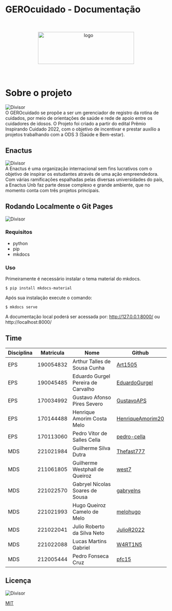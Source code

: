 # GEROcuidado - Documentação
<br/>
<br/>

<div align="center">
<img src="https://github.com/fga-eps-mds/2023-2-GEROcuidado-Doc/assets/51385738/4b84750a-b35a-4325-8945-65d345af2441" alt="logo" width="300" height="100" > </div>
<br/>
<br/>

# Sobre o projeto
<img src="https://github.com/fga-eps-mds/2023-2-GEROcuidado-Doc/assets/51385738/1f6a7d6f-e8e1-42aa-b70e-819359a6114e" title="Divisor" style="max-height:60px; width:auto; display:block;">
O GEROcuidado se propõe a ser um
gerenciador de registro da rotina de
cuidados, por meio de orientações de
saúde e rede de apoio entre os cuidadores
de idosos. O Projeto foi criado
a partir do edital Prêmio Inspirando
Cuidado 2022, com o objetivo de
incentivar e prestar auxílio a projetos
trabalhando com a ODS 3 (Saúde e
Bem-estar).

## Enactus
<img src="https://github.com/fga-eps-mds/2023-2-GEROcuidado-Doc/assets/51385738/1f6a7d6f-e8e1-42aa-b70e-819359a6114e" title="Divisor" style="max-height:60px; width:auto; display:block;">
A Enactus é uma organização
internacional sem fins lucrativos com o
objetivo de inspirar os estudantes através
de uma ação empreendedora. Com várias
ramificações espalhadas pelas diversas
universidades do país, a Enactus Unb faz
parte desse complexo e grande ambiente,
que no momento conta com três projetos
principais.


## Rodando Localmente o Git Pages
<img src="https://github.com/fga-eps-mds/2023-2-GEROcuidado-Doc/assets/51385738/1f6a7d6f-e8e1-42aa-b70e-819359a6114e" title="Divisor" style="max-height:60px; width:auto; display:block;">

### Requisitos
- python
- pip
- mkdocs

### Uso
Primeiramente é necessário instalar o tema material do mkdocs.
```terminal
$ pip install mkdocs-material
```
Após sua instalação execute o comando:
```terminal
$ mkdocs serve
```
A documentação local poderá ser acessada por: http://127.0.0.1:8000/ ou http://localhost:8000/

## Time

| Disciplina | Matricula | Nome | Github |
|------------|-----------|------|--------|
|EPS|190054832|Arthur Talles de Sousa Cunha|[Art1505](https://github.com/Art1505)|
|EPS|190045485|Eduardo Gurgel Pereira de Carvalho|[EduardoGurgel](https://github.com/EduardoGurgel)|
|EPS|170034992|Gustavo Afonso Pires Severo|[GustavoAPS](https://github.com/GustavoAPS)|
|EPS|170144488|Henrique Amorim Costa Melo|[HenriqueAmorim20](https://github.com/HenriqueAmorim20)|
|EPS|170113060|Pedro Vítor de Salles Cella|[pedro-cella](https://github.com/pedro-cella)|
|MDS|221021984|Guilherme Silva Dutra|[Thefast777](https://github.com/Thefast777)|
|MDS|211061805|Guilherme Westphall de Queiroz|[west7](https://github.com/west7)|
|MDS|221022570|Gabryel Nícolas Soares de Sousa|[gabryelns](https://github.com/gabryelns)|
|MDS|221021993|Hugo Queiroz Camelo de Melo|[melohugo](https://github.com/melohugo)|
|MDS|221022041|Julio Roberto da Silva Neto|[JulioR2022](https://github.com/JulioR2022)|
|MDS|221022088|Lucas Martins Gabriel|[W4RT1N5](https://github.com/W4RT1N5)|
|MDS|212005444|Pedro Fonseca Cruz|[pfc15](https://github.com/pfc15)|

## Licença
<img src="https://github.com/fga-eps-mds/2023-2-GEROcuidado-Doc/assets/51385738/1f6a7d6f-e8e1-42aa-b70e-819359a6114e" title="Divisor" style="max-height:60px; width:auto; display:block;">

[MIT](./LICENSE)
